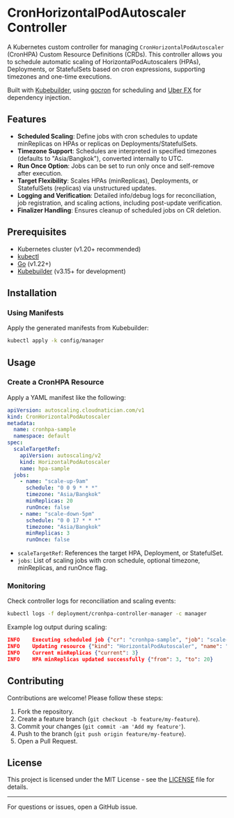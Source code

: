 # CronHorizontalPodAutoscaler Controller

A Kubernetes custom controller for managing `CronHorizontalPodAutoscaler` (CronHPA) Custom Resource Definitions (CRDs). This controller allows you to schedule automatic scaling of HorizontalPodAutoscalers (HPAs), Deployments, or StatefulSets based on cron expressions, supporting timezones and one-time executions.

Built with [Kubebuilder](https://book.kubebuilder.io/), using [gocron](https://github.com/go-co-op/gocron) for scheduling and [Uber FX](https://github.com/uber-go/fx) for dependency injection.

## Features

- **Scheduled Scaling**: Define jobs with cron schedules to update minReplicas on HPAs or replicas on Deployments/StatefulSets.
- **Timezone Support**: Schedules are interpreted in specified timezones (defaults to "Asia/Bangkok"), converted internally to UTC.
- **Run Once Option**: Jobs can be set to run only once and self-remove after execution.
- **Target Flexibility**: Scales HPAs (minReplicas), Deployments, or StatefulSets (replicas) via unstructured updates.
- **Logging and Verification**: Detailed info/debug logs for reconciliation, job registration, and scaling actions, including post-update verification.
- **Finalizer Handling**: Ensures cleanup of scheduled jobs on CR deletion.

## Prerequisites

- Kubernetes cluster (v1.20+ recommended)
- [kubectl](https://kubernetes.io/docs/tasks/tools/install-kubectl/)
- [Go](https://golang.org/dl/) (v1.22+)
- [Kubebuilder](https://book.kubebuilder.io/quick-start.html) (v3.15+ for development)

## Installation

### Using Manifests

Apply the generated manifests from Kubebuilder:

```sh
kubectl apply -k config/manager
```

## Usage

### Create a CronHPA Resource

Apply a YAML manifest like the following:

```yaml
apiVersion: autoscaling.cloudnatician.com/v1
kind: CronHorizontalPodAutoscaler
metadata:
  name: cronhpa-sample
  namespace: default
spec:
  scaleTargetRef:
    apiVersion: autoscaling/v2
    kind: HorizontalPodAutoscaler
    name: hpa-sample
  jobs:
    - name: "scale-up-9am"
      schedule: "0 0 9 * * *"
      timezone: "Asia/Bangkok"
      minReplicas: 20
      runOnce: false
    - name: "scale-down-5pm"
      schedule: "0 0 17 * * *"
      timezone: "Asia/Bangkok"
      minReplicas: 3
      runOnce: false
```

- `scaleTargetRef`: References the target HPA, Deployment, or StatefulSet.
- `jobs`: List of scaling jobs with cron schedule, optional timezone, minReplicas, and runOnce flag.

### Monitoring

Check controller logs for reconciliation and scaling events:

```sh
kubectl logs -f deployment/cronhpa-controller-manager -c manager
```

Example log output during scaling:

```json
INFO    Executing scheduled job {"cr": "cronhpa-sample", "job": "scale-up-9am", "target": "hpa-sample", "minReplicas": 20}
INFO    Updating resource {"kind": "HorizontalPodAutoscaler", "name": "hpa-sample", "namespace": "default", "replicas": 20}
INFO    Current minReplicas {"current": 3}
INFO    HPA minReplicas updated successfully {"from": 3, "to": 20}
```

## Contributing

Contributions are welcome! Please follow these steps:

1. Fork the repository.
2. Create a feature branch (`git checkout -b feature/my-feature`).
3. Commit your changes (`git commit -am 'Add my feature'`).
4. Push to the branch (`git push origin feature/my-feature`).
5. Open a Pull Request.

## License

This project is licensed under the MIT License - see the [LICENSE](LICENSE) file for details.

---

For questions or issues, open a GitHub issue.